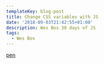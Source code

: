 ```yaml
---
templateKey: blog-post
title: Change CSS variables with JS
date: '2018-09-03T21:42:55+01:00'
description: Wes Bos 30 days of JS
tags:
  - Wes Bos
---
```

[pen](https://codepen.io/Simon28/pen/PdmRvj?editors=1111)
